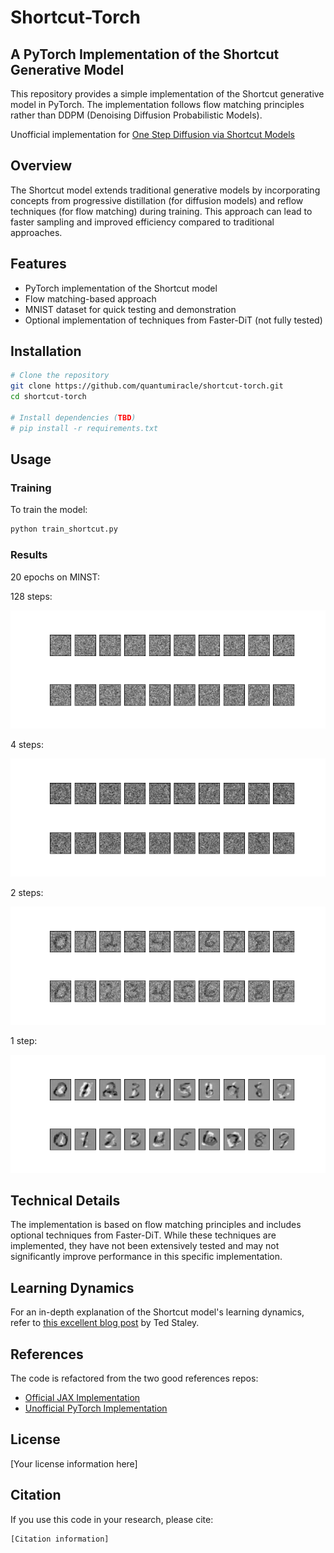 # Shortcut-Torch

## A PyTorch Implementation of the Shortcut Generative Model

This repository provides a simple implementation of the Shortcut generative model in PyTorch. The implementation follows flow matching principles rather than DDPM (Denoising Diffusion Probabilistic Models).

Unofficial implementation for [One Step Diffusion via Shortcut Models
](https://arxiv.org/abs/2410.12557)

## Overview

The Shortcut model extends traditional generative models by incorporating concepts from progressive distillation (for diffusion models) and reflow techniques (for flow matching) during training. This approach can lead to faster sampling and improved efficiency compared to traditional approaches.

## Features

- PyTorch implementation of the Shortcut model
- Flow matching-based approach
- MNIST dataset for quick testing and demonstration
- Optional implementation of techniques from Faster-DiT (not fully tested)

## Installation

```bash
# Clone the repository
git clone https://github.com/quantumiracle/shortcut-torch.git
cd shortcut-torch

# Install dependencies (TBD)
# pip install -r requirements.txt
```

## Usage

### Training

To train the model:

```bash
python train_shortcut.py
```

### Results

20 epochs on MINST:

128 steps:

![Alt text](https://github.com/quantumiracle/shortcut-torch/blob/master/models/ep20_w2.0_steps128.gif)

4 steps:

![Alt text](https://github.com/quantumiracle/shortcut-torch/blob/master/models/ep20_w2.0_steps4.gif)

2 steps:

![Alt text](https://github.com/quantumiracle/shortcut-torch/blob/master/models/ep20_w2.0_steps2.gif)

1 step:

![Alt text](https://github.com/quantumiracle/shortcut-torch/blob/master/models/ep20_w2.0_steps1.gif)


## Technical Details

The implementation is based on flow matching principles and includes optional techniques from Faster-DiT. While these techniques are implemented, they have not been extensively tested and may not significantly improve performance in this specific implementation.

## Learning Dynamics

For an in-depth explanation of the Shortcut model's learning dynamics, refer to [this excellent blog post](https://www.tedstaley.com/posts/short/shortcut.html) by Ted Staley.

## References
The code is refactored from the two good references repos:
- [Official JAX Implementation](https://github.com/kvfrans/shortcut-models)
- [Unofficial PyTorch Implementation](https://github.com/smileyenot983/shortcut_pytorch)

## License

[Your license information here]

## Citation

If you use this code in your research, please cite:

```
[Citation information]
```

